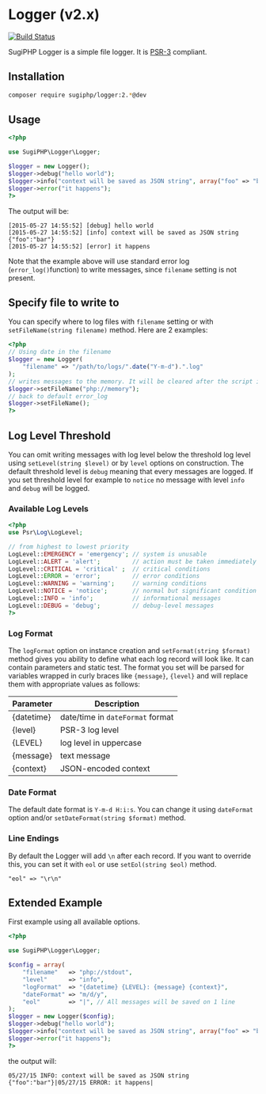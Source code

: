 # Logger (v2.x)

[![Build Status](https://travis-ci.org/SugiPHP/Logger.svg?branch=v2.x)](https://travis-ci.org/SugiPHP/Logger)

SugiPHP Logger is a simple file logger. It is [PSR-3](https://github.com/php-fig/fig-standards/blob/master/accepted/PSR-3-logger-interface.md) compliant.

## Installation

```bash
composer require sugiphp/logger:2.*@dev
```

## Usage

```php
<?php

use SugiPHP\Logger\Logger;

$logger = new Logger();
$logger->debug("hello world");
$logger->info("context will be saved as JSON string", array("foo" => "bar"));
$logger->error("it happens");
?>
```

The output will be:
```
[2015-05-27 14:55:52] [debug] hello world
[2015-05-27 14:55:52] [info] context will be saved as JSON string {"foo":"bar"}
[2015-05-27 14:55:52] [error] it happens
```

Note that the example above will use standard error log (`error_log()`function) to write messages, since `filename` setting is not present.

## Specify file to write to

You can specify where to log files with `filename` setting or with `setFileName(string filename)` method. Here are 2 examples:

```php
<?php
// Using date in the filename
$logger = new Logger(
    "filename" => "/path/to/logs/".date("Y-m-d").".log"
);
// writes messages to the memory. It will be cleared after the script is over.
$logger->setFileName("php://memory");
// back to default error_log
$logger->setFileName();
?>
```

## Log Level Threshold

You can omit writing messages with log level below the threshold log level using `setLevel(string $level)` or by `level` options on construction. The default threshold level is `debug` meaning that every messages are logged.
If you set threshold level for example to `notice` no message with level `info` and `debug` will be logged.

### Available Log Levels

``` php
<?php
use Psr\Log\LogLevel;

// from highest to lowest priority
LogLevel::EMERGENCY = 'emergency'; // system is unusable
LogLevel::ALERT = 'alert';         // action must be taken immediately
LogLevel::CRITICAL = 'critical' ;  // critical conditions
LogLevel::ERROR = 'error';         // error conditions
LogLevel::WARNING = 'warning';     // warning conditions
LogLevel::NOTICE = 'notice';       // normal but significant condition
LogLevel::INFO = 'info';           // informational messages
LogLevel::DEBUG = 'debug';         // debug-level messages
?>
```


### Log Format

The `logFormat` option on instance creation and `setFormat(string $format)` method gives you ability to define what each log record will look like. It can contain parameters and static test. The format you set will be parsed for variables wrapped in curly braces like `{message}`, `{level}` and will replace them with appropriate values as follows:

| Parameter  | Description                       |
| ---------  | --------------------------------- |
| {datetime} | date/time in `dateFormat` format  |
| {level}    | PSR-3 log level                   |
| {LEVEL}    | log level in uppercase            |
| {message}  | text message                      |
| {context}  | JSON-encoded context              |

### Date Format

The default date format is `Y-m-d H:i:s`. You can change it using `dateFormat` option and/or `setDateFormat(string $format)` method.

### Line Endings

By default the Logger will add `\n` after each record. If you want to override this, you can set it with `eol` or use `setEol(string $eol)` method.

    "eol" => "\r\n"

## Extended Example

First example using all available options.

```php
<?php

use SugiPHP\Logger\Logger;

$config = array(
    "filename"   => "php://stdout",
    "level"      => "info",
    "logFormat"  => "{datetime} {LEVEL}: {message} {context}",
    "dateFormat" => "m/d/y",
    "eol"        => "|", // All messages will be saved on 1 line
);
$logger = new Logger($config);
$logger->debug("hello world");
$logger->info("context will be saved as JSON string", array("foo" => "bar"));
$logger->error("it happens");
?>
```

the output will:

```
05/27/15 INFO: context will be saved as JSON string {"foo":"bar"}|05/27/15 ERROR: it happens|
```

